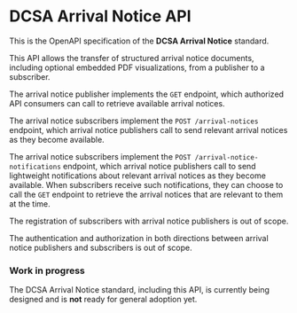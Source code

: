 # DCSA Arrival Notice API

This is the OpenAPI specification of the **DCSA Arrival Notice** standard.

This API allows the transfer of structured arrival notice documents, including optional embedded PDF visualizations, from a publisher to a subscriber.

The arrival notice publisher implements the `GET` endpoint, which authorized API consumers can call to retrieve available arrival notices.

The arrival notice subscribers implement the `POST /arrival-notices` endpoint, which arrival notice publishers call to send relevant arrival notices as they become available.

The arrival notice subscribers implement the `POST /arrival-notice-notifications` endpoint, which arrival notice publishers call to send lightweight notifications about relevant arrival notices as they become available. When subscribers receive such notifications, they can choose to call the `GET` endpoint to retrieve the arrival notices that are relevant to them at the time.

The registration of subscribers with arrival notice publishers is out of scope.

The authentication and authorization in both directions between arrival notice publishers and subscribers is out of scope.

### Work in progress

The DCSA Arrival Notice standard, including this API, is currently being designed and is **not** ready for general adoption yet.
